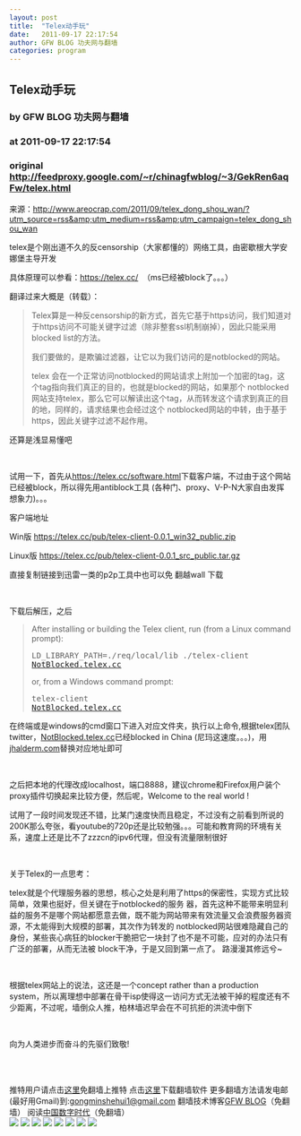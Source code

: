 ```yaml
---
layout: post
title:  "Telex动手玩"
date:   2011-09-17 22:17:54
author: GFW BLOG 功夫网与翻墙
categories: program
---
```


## Telex动手玩
### by GFW BLOG 功夫网与翻墙
### at 2011-09-17 22:17:54
### original <http://feedproxy.google.com/~r/chinagfwblog/~3/GekRen6aqFw/telex.html>

来源：<a href="http://www.areocrap.com/2011/09/telex_dong_shou_wan/?utm_source=rss&amp;utm_medium=rss&amp;utm_campaign=telex_dong_shou_wan">http://www.areocrap.com/2011/09/telex_dong_shou_wan/?utm_source=rss&amp;utm_medium=rss&amp;utm_campaign=telex_dong_shou_wan</a><br> <p>telex是个刚出道不久的反censorship（大家都懂的）网络工具，由密歇根大学安娜堡主导开发</p> <p>具体原理可以参看：<a title="https://telex.cc/" href="https://telex.cc/">https://telex.cc/</a>  （ms已经被block了。。。）</p> <p>翻译过来大概是（转载）：</p> <blockquote><p>Telex算是一种反censorship的新方式，首先它基于https访问，我们知道对于https访问不可能关键字过滤（除非整套ssl机制崩掉），因此只能采用blocked list的方法。</p> <p>我们要做的，是欺骗过滤器，让它以为我们访问的是notblocked的网站。</p> <p>telex  会在一个正常访问notblocked的网站请求上附加一个加密的tag，这个tag指向我们真正的目的，也就是blocked的网站，如果那个  notblocked网站支持telex，那么它可以解读出这个tag，从而转发这个请求到真正的目的地，同样的，请求结果也会经过这个  notblocked网站的中转，由于基于https，因此关键字过滤不起作用。</p></blockquote> <p>还算是浅显易懂吧</p> <p> </p> <p>试用一下，首先从<a href="https://telex.cc/software.html">https://telex.cc/software.html</a>下载客户端，不过由于这个网站已经被block，所以得先用antiblock工具 (各种门、proxy、V-P-N大家自由发挥想象力)。。。</p> <p>客户端地址</p> <p>Win版 <a title="https://telex.cc/pub/telex-client-0.0.1_win32_public.zip" href="https://telex.cc/pub/telex-client-0.0.1_win32_public.zip">https://telex.cc/pub/telex-client-0.0.1_win32_public.zip</a></p>  <p>Linux版 <a title="https://telex.cc/pub/telex-client-0.0.1_src_public.tar.gz" href="https://telex.cc/pub/telex-client-0.0.1_src_public.tar.gz">https://telex.cc/pub/telex-client-0.0.1_src_public.tar.gz</a></p>  <p>直接复制链接到迅雷一类的p2p工具中也可以免 翻越wall 下载</p> <p> </p> <p>下载后解压，之后</p> <blockquote><p>After installing or building the Telex client, run (from a Linux command prompt):</p> <pre>LD_LIBRARY_PATH=./req/local/lib ./telex-client <a href="http://NotBlocked.telex.cc">NotBlocked.telex.cc</a></pre> <p>or, from a Windows command prompt:</p> <pre>telex-client <a href="http://NotBlocked.telex.cc">NotBlocked.telex.cc</a></pre> </blockquote> <p><span></span>在终端或是windows的cmd窗口下进入对应文件夹，执行以上命令,根据telex团队twitter，<a href="http://NotBlocked.telex.cc">NotBlocked.telex.cc</a>已经blocked in China (尼玛这速度。。。)，用<a href="http://jhalderm.com">jhalderm.com</a>替换对应地址即可</p> <p> </p> <p>之后把本地的代理改成localhost，端口8888，建议chrome和Firefox用户装个proxy插件切换起来比较方便，然后呢，Welcome to the real world !</p> <p>试用了一段时间发现还不错，比某门速度快而且稳定，不过没有之前看到所说的200K那么夸张，看youtube的720p还是比较勉强。。。可能和教育网的环境有关系，速度上还是比不了zzzcn的ipv6代理，但没有流量限制很好</p> <p> </p> <p>关于Telex的一点思考：</p> <p>telex就是个代理服务器的思想，核心之处是利用了https的保密性，实现方式比较简单，效果也挺好，但关键在于notblocked的服务 器，首先这种不能带来明显利益的服务不是哪个网站都愿意去做，既不能为网站带来有效流量又会浪费服务器资源，不太能得到大规模的部署，其次作为转发的 notblocked网站很难隐藏自己的身份，某些丧心病狂的blocker干脆把它一块封了也不是不可能，应对的办法只有广泛的部署，从而无法被 block干净，于是又回到第一点了。 路漫漫其修远兮~</p> <p> </p> <p>根据telex网站上的说法，这还是一个concept rather than a production system，所以离理想中部署在骨干isp使得这一访问方式无法被干掉的程度还有不少距离，不过呢，墙倒众人推，柏林墙迟早会在不可抗拒的洪流中倒下</p> <p> </p> <p>向为人类进步而奋斗的先驱们致敬!</p> <p> </p><br> <div>推特用户请点击<a href="http://edu20.in/login.php">这里</a>免翻墙上推特
点击<a href="http://fanqiangsesawe.info">这里</a>下载翻墙软件
更多翻墙方法请发电邮(最好用Gmail)到:gongminshehui1@gmail.com
翻墙技术博客<a href="https://www.google.com/profiles/chinagfwblog">GFW BLOG</a>（免翻墙） 
阅读<a href="http://www.google.com/profiles/112915952962578336480#">中国数字时代</a>（免翻墙）<img width="1" height="1" src="https://blogger.googleusercontent.com/tracker/5500297126185736776-1405808636411302133?l=www.chinagfw.org" alt=""></div><div>
<a href="http://feeds.feedburner.com/~ff/chinagfwblog?a=GekRen6aqFw:rL7cwUZ0x6g:yIl2AUoC8zA"><img src="http://feeds.feedburner.com/~ff/chinagfwblog?d=yIl2AUoC8zA" border="0"></a> <a href="http://feeds.feedburner.com/~ff/chinagfwblog?a=GekRen6aqFw:rL7cwUZ0x6g:-BTjWOF_DHI"><img src="http://feeds.feedburner.com/~ff/chinagfwblog?i=GekRen6aqFw:rL7cwUZ0x6g:-BTjWOF_DHI" border="0"></a> <a href="http://feeds.feedburner.com/~ff/chinagfwblog?a=GekRen6aqFw:rL7cwUZ0x6g:F7zBnMyn0Lo"><img src="http://feeds.feedburner.com/~ff/chinagfwblog?i=GekRen6aqFw:rL7cwUZ0x6g:F7zBnMyn0Lo" border="0"></a> <a href="http://feeds.feedburner.com/~ff/chinagfwblog?a=GekRen6aqFw:rL7cwUZ0x6g:V_sGLiPBpWU"><img src="http://feeds.feedburner.com/~ff/chinagfwblog?i=GekRen6aqFw:rL7cwUZ0x6g:V_sGLiPBpWU" border="0"></a> <a href="http://feeds.feedburner.com/~ff/chinagfwblog?a=GekRen6aqFw:rL7cwUZ0x6g:qj6IDK7rITs"><img src="http://feeds.feedburner.com/~ff/chinagfwblog?d=qj6IDK7rITs" border="0"></a> <a href="http://feeds.feedburner.com/~ff/chinagfwblog?a=GekRen6aqFw:rL7cwUZ0x6g:l6gmwiTKsz0"><img src="http://feeds.feedburner.com/~ff/chinagfwblog?d=l6gmwiTKsz0" border="0"></a> <a href="http://feeds.feedburner.com/~ff/chinagfwblog?a=GekRen6aqFw:rL7cwUZ0x6g:gIN9vFwOqvQ"><img src="http://feeds.feedburner.com/~ff/chinagfwblog?i=GekRen6aqFw:rL7cwUZ0x6g:gIN9vFwOqvQ" border="0"></a> <a href="http://feeds.feedburner.com/~ff/chinagfwblog?a=GekRen6aqFw:rL7cwUZ0x6g:TzevzKxY174"><img src="http://feeds.feedburner.com/~ff/chinagfwblog?d=TzevzKxY174" border="0"></a>
</div><img src="http://feeds.feedburner.com/~r/chinagfwblog/~4/GekRen6aqFw" height="1" width="1">